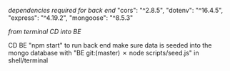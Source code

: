 *dependencies required for back end* 
    "cors": "^2.8.5",
    "dotenv": "^16.4.5",
    "express": "^4.19.2",
    "mongoose": "^8.5.3"

*from terminal CD into BE*

   CD BE "npm start" to run back end
   make sure data is seeded into the mongo database with
    "BE git:(master) ✗ node scripts/seed.js" in shell/terminal